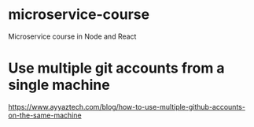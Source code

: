 # microservice-course

Microservice course in Node and React

# Use multiple git accounts from a single machine

https://www.ayyaztech.com/blog/how-to-use-multiple-github-accounts-on-the-same-machine

